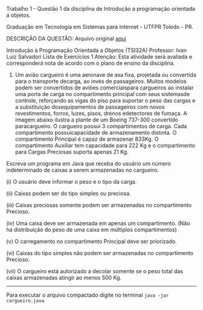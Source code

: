 Trabalho 1 - Questão 1 da disciplina de Introdução a programação orientada a objetos.

Graduação em Tecnologia em Sistemas para internet - UTFPR Toledo - PR.

DESCRIÇÃO DA QUESTÃO: 
Arquivo original [aqui](pdf/trabalho1.pdf)

Introdução à Programação Orientada a Objetos (TSI32A)
Professor: Ivan Luiz Salvadori
Lista de Exercícios 1
Atenção: Esta atividade será avaliada e corresponderá nota de acordo com o plano de ensino
da disciplina.
1. Um avião cargueiro é uma aeronave de asa fixa, projetada ou convertida para o transporte decarga, ao invés de passageiros. Muitos modelos podem ser convertidos de aviões comerciaispara cargueiros ao instalar uma porta de carga no compartimento principal com seus sistemasde controle, reforçando as vigas do piso para suportar o peso das cargas e a substituição dosequipamentos de passageiros com novos revestimentos, forros, luzes, pisos, drenos edetectores de fumaça. A imagem abaixo ilustra a plante de um Boeing 737-300 convertido paracargueiro. O cargueiro possui 3 compartimentos de carga. Cada compartimento possuicapacidade de armazenamento distinta. O compartimento Principal é capaz de armazenar 833Kg. O compartimento Auxiliar tem capacidade para 222 Kg e o compartimento para Cargas Preciosas suporta apenas 21 Kg.


Escreva um programa em Java que receba do usuário um número indeterminado de caixas a serem armazenadas no cargueiro.

(i) O usuário deve informar o peso e o tipo da carga.

(ii) Caixas podem ser do tipo simples ou preciosa.

(iii) Caixas preciosas somente podem ser armazenadas no compartimento Precioso.

(iv) Uma caixa deve ser armazenada em apenas um compartimento. (Não há distribuição do peso de uma caixa em múltiplos compartimentos)

(v) O carregamento no compartimento Principal deve ser priorizado.

(vi) Caixas do tipo simples não podem ser armazenadas no compartimento Precioso.

(vii) O cargueiro está autorizado a decolar somente se o peso total das caixas armazenadas
atingir ao menos 500 Kg.


---------------------------------------------

Para executar o arquivo compactado digite no terminal
`` java -jar cargueiro.java ``